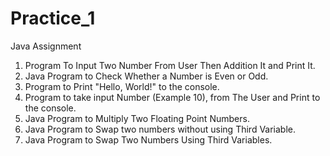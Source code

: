 # Practice_1
Java Assignment
1. Program To Input Two Number From User Then Addition It and Print It.
2. Java Program to Check Whether a Number is Even or Odd.
3. Program to Print "Hello, World!" to the console.
4. Program to take input Number (Example 10), from The User and Print to the console.
5. Java Program to Multiply Two Floating Point Numbers.
6. Java Program to Swap two numbers without using Third Variable.
7. Java Program to Swap Two Numbers Using Third Variables.



